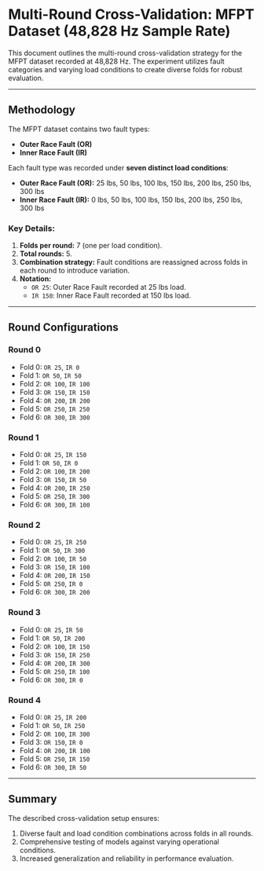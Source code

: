 # Multi-Round Cross-Validation: MFPT Dataset (48,828 Hz Sample Rate)

This document outlines the multi-round cross-validation strategy for the MFPT dataset recorded at 48,828 Hz. The experiment utilizes fault categories and varying load conditions to create diverse folds for robust evaluation.

---

## Methodology

The MFPT dataset contains two fault types:
- **Outer Race Fault (OR)**
- **Inner Race Fault (IR)**

Each fault type was recorded under **seven distinct load conditions**:
- **Outer Race Fault (OR):** 25 lbs, 50 lbs, 100 lbs, 150 lbs, 200 lbs, 250 lbs, 300 lbs
- **Inner Race Fault (IR):** 0 lbs, 50 lbs, 100 lbs, 150 lbs, 200 lbs, 250 lbs, 300 lbs

### Key Details:
1. **Folds per round:** 7 (one per load condition).
2. **Total rounds:** 5.
3. **Combination strategy:** Fault conditions are reassigned across folds in each round to introduce variation.
4. **Notation:**
   - `OR 25`: Outer Race Fault recorded at 25 lbs load.
   - `IR 150`: Inner Race Fault recorded at 150 lbs load.

---

## Round Configurations

### **Round 0**
- Fold 0: `OR 25`, `IR 0`
- Fold 1: `OR 50`, `IR 50`
- Fold 2: `OR 100`, `IR 100`
- Fold 3: `OR 150`, `IR 150`
- Fold 4: `OR 200`, `IR 200`
- Fold 5: `OR 250`, `IR 250`
- Fold 6: `OR 300`, `IR 300`

### **Round 1**
- Fold 0: `OR 25`, `IR 150`
- Fold 1: `OR 50`, `IR 0`
- Fold 2: `OR 100`, `IR 200`
- Fold 3: `OR 150`, `IR 50`
- Fold 4: `OR 200`, `IR 250`
- Fold 5: `OR 250`, `IR 300`
- Fold 6: `OR 300`, `IR 100`

### **Round 2**
- Fold 0: `OR 25`, `IR 250`
- Fold 1: `OR 50`, `IR 300`
- Fold 2: `OR 100`, `IR 50`
- Fold 3: `OR 150`, `IR 100`
- Fold 4: `OR 200`, `IR 150`
- Fold 5: `OR 250`, `IR 0`
- Fold 6: `OR 300`, `IR 200`

### **Round 3**
- Fold 0: `OR 25`, `IR 50`
- Fold 1: `OR 50`, `IR 200`
- Fold 2: `OR 100`, `IR 150`
- Fold 3: `OR 150`, `IR 250`
- Fold 4: `OR 200`, `IR 300`
- Fold 5: `OR 250`, `IR 100`
- Fold 6: `OR 300`, `IR 0`

### **Round 4**
- Fold 0: `OR 25`, `IR 200`
- Fold 1: `OR 50`, `IR 250`
- Fold 2: `OR 100`, `IR 300`
- Fold 3: `OR 150`, `IR 0`
- Fold 4: `OR 200`, `IR 100`
- Fold 5: `OR 250`, `IR 150`
- Fold 6: `OR 300`, `IR 50`

---

## Summary

The described cross-validation setup ensures:
1. Diverse fault and load condition combinations across folds in all rounds.
2. Comprehensive testing of models against varying operational conditions.
3. Increased generalization and reliability in performance evaluation.